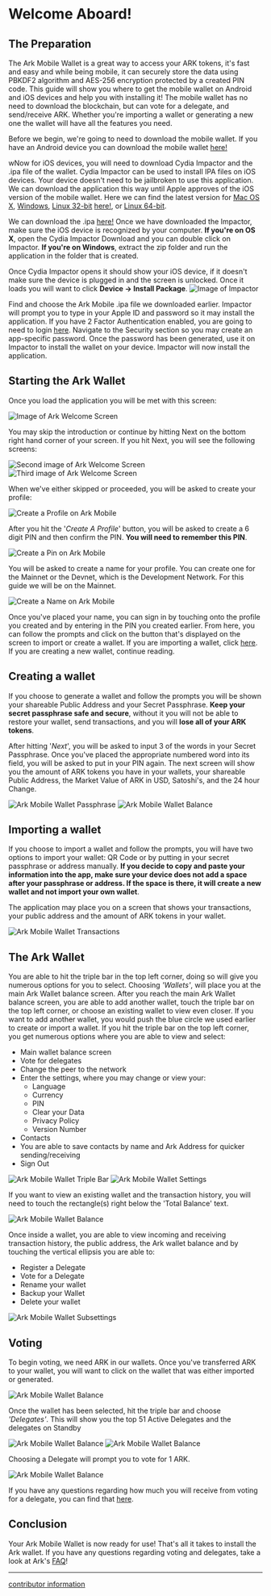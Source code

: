 # Welcome Aboard!

## The Preparation <a id="thePrep"></a>

The Ark Mobile Wallet is a great way to access your ARK tokens, it's fast and easy and while being mobile, it can securely store the data using PBKDF2 algorithm and AES-256 encryption protected by a created PIN code. This guide will show you where to get the mobile wallet on Android and iOS devices and help you with installing it! The mobile wallet has no need to download the blockchain, but can vote for a delegate, and send/receive ARK. Whether you're importing a wallet or generating a new one the wallet will have all the features you need.

Before we begin, we're going to need to download the mobile wallet. If you have an Android device you can download the mobile wallet [here!](https://play.google.com/store/apps/details?id=io.ark.wallet.mobile&hl=en_US)

wNow for iOS devices, you will need to download Cydia Impactor and the .ipa file of the wallet. Cydia Impactor can be used to install IPA files on iOS devices. Your device doesn't need to be jailbroken to use this application. We can download the application this way until Apple approves of the iOS version of the mobile wallet. Here we can find the latest version for [Mac OS X](https://cydia.saurik.com/api/latest/1), [Windows](https://cydia.saurik.com/api/latest/2),  [Linux 32-bit](https://cydia.saurik.com/api/latest/4) [here!](http://www.cydiaimpactor.com/), or [Linux 64-bit](https://cydia.saurik.com/api/latest/5).

We can download the .ipa [here!](https://github.com/vmunich/ark-mobile/blob/master/Ark%20Mobile%201.1%202018-04-09%2011-10-58.ipa) Once we have downloaded the Impactor, make sure the iOS device is recognized by your computer. **If you're on OS X**, open the Cydia Impactor Download and you can double click on Impactor. **If you're on Windows**, extract the zip folder and run the application in the folder that is created. 

Once Cydia Impactor opens it should show your iOS device, if it doesn't make sure the device is plugged in and the screen is unlocked. Once it loads you will want to click **Device -> Install Package**.
![Image of Impactor](./assets/img/impactor.png)

Find and choose the Ark Mobile .ipa file we downloaded earlier. Impactor will prompt you to type in your Apple ID and password so it may install the application. If you have 2 Factor Authentication enabled, you are going to need to login [here](https://appleid.apple.com/#!&page=signin). Navigate to the Security section so you may create an app-specific password. Once the password has been generated, use it on Impactor to install the wallet on your device. Impactor will now install the application. 

## Starting the Ark Wallet <a id="startWallet"></a>

Once you load the application you will be met with this screen:

![Image of Ark Welcome Screen](./assets/img/arkWallet.PNG)

You may skip the introduction or continue by hitting Next on the bottom right hand corner of your screen. If you hit Next, you will see the following screens:

![Second image of Ark Welcome Screen](./assets/img/arkWallet2.PNG)       ![Third image of Ark Welcome Screen](./assets/img/arkWallet3.PNG)

When we've either skipped or proceeded, you will be asked to create your profile:

![Create a Profile on Ark Mobile](./assets/img/arkWallet4.PNG)

After you hit the '*Create A Profile*' button, you will be asked to create a 6 digit PIN and then confirm the PIN. 
**You will need to remember this PIN**.

![Create a Pin on Ark Mobile](./assets/img/arkWallet5.PNG)

You will be asked to create a name for your profile. You can create one for the Mainnet or the Devnet, which is the Development Network. For this guide we will be on the Mainnet.

![Create a Name on Ark Mobile](./assets/img/arkWallet6.PNG)

Once you've placed your name, you can sign in by touching onto the profile you created and by entering in the PIN you created earlier. From here, you can follow the prompts and click on the button that's displayed on the screen to import or create a wallet. If you are importing a wallet, click [here](#importWallet). If you are creating a new wallet, continue reading. 

## Creating a wallet <a id="createWallet"></a>

If you choose to generate a wallet and follow the prompts you will be shown your shareable Public Address and your Secret Passphrase. **Keep your secret passphrase safe and secure**, without it you will not be able to restore your wallet, send transactions, and you will **lose all of your ARK tokens**.

After hitting '*Next*', you will be asked to input 3 of the words in your Secret Passphrase. Once you've placed the appropriate numbered word into its field, you will be asked to put in your PIN again. The next screen will show you the amount of ARK tokens you have in your wallets, your shareable Public Address, the Market Value of ARK in USD, Satoshi's, and the 24 hour Change.

![Ark Mobile Wallet Passphrase](./assets/img/arkWallet8.PNG)             ![Ark Mobile Wallet Balance](./assets/img/arkWallet9.PNG)

## Importing a wallet <a id="importWallet"></a>

If you choose to import a wallet and follow the prompts, you will have two options to import your wallet: QR Code or by putting in your secret passphrase or address manually. 
**If you decide to copy and paste your information into the app, make sure your device does not add a space after your passphrase or address. If the space is there, it will create a new wallet and not import your own wallet**.

The application may place you on a screen that shows your transactions, your public address and the amount of ARK tokens in your wallet.

![Ark Mobile Wallet Transactions](./assets/img/arkWallet10.PNG)

## The Ark Wallet <a id="theWallet"></a>

You are able to hit the triple bar in the top left corner, doing so will give you numerous options for you to select. Choosing *'Wallets'*, will place you at the main Ark Wallet balance screen. After you reach the main Ark Wallet balance screen, you are able to add another wallet, touch the triple bar on the top left corner, or choose an existing wallet to view even closer. 
If you want to add another wallet, you would push the blue circle we used earlier to create or import a wallet.
If you hit the triple bar on the top left corner, you get numerous options where you are able to view and select:
- Main wallet balance screen
- Vote for delegates
- Change the peer to the network
- Enter the settings, where you may change or view your:
  - Language
  - Currency
  - PIN
  - Clear your Data
  - Privacy Policy
  - Version Number
 - Contacts
  - You are able to save contacts by name and Ark Address for quicker sending/receiving 
 - Sign Out
 
![Ark Mobile Wallet Triple Bar](./assets/img/arkWallet13.PNG)            ![Ark Mobile Wallet Settings](./assets/img/arkWallet12.PNG)

If you want to view an existing wallet and the transaction history, you will need to touch the rectangle(s) right below the 'Total Balance' text.

![Ark Mobile Wallet Balance](./assets/img/arkWallet14.PNG)

Once inside a wallet, you are able to view incoming and receiving transaction history, the public address, the Ark wallet balance and by touching the vertical ellipsis you are able to:
- Register a Delegate
- Vote for a Delegate
- Rename your wallet
- Backup your Wallet
- Delete your wallet

![Ark Mobile Wallet Subsettings](./assets/img/arkWallet15.PNG)

## Voting <a id="theVoting"></a>

To begin voting, we need ARK in our wallets. Once you've transferred ARK to your wallet, you will want to click on the wallet that was either imported or generated. 

![Ark Mobile Wallet Balance](./assets/img/arkWallet14.PNG)

Once the wallet has been selected, hit the triple bar and choose *'Delegates'*. This will show you the top 51 Active Delegates and the delegates on Standby

![Ark Mobile Wallet Balance](./assets/img/arkWallet16.PNG)               ![Ark Mobile Wallet Balance](./assets/img/arkWallet17.PNG)

Choosing a Delegate will prompt you to vote for 1 ARK. 

![Ark Mobile Wallet Balance](./assets/img/arkWallet18.PNG)

If you have any questions regarding how much you will receive from voting for a delegate, you can find that [here](http://calculator.reconnico.com/).

## Conclusion <a id="theConclusion"></a>

Your Ark Mobile Wallet is now ready for use! That's all it takes to install the Ark wallet. If you have any questions regarding voting and delegates, take a look at Ark's [FAQ](https://blog.ark.io/ark-frequently-asked-questions-faq-bcb90a0537cc)!

----------------
[contributor information](./assets/info)
